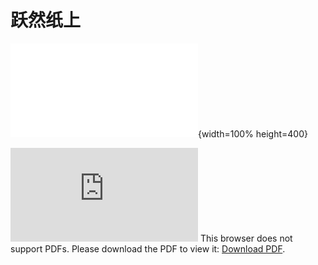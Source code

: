 # 跃然纸上

![Alt](./introduction.pdf){width=100% height=400}

<object data="./introduction.pdf" type="application/pdf" width="700px" height="700px"> 
    <embed src="http://yoursite.com/the.pdf"> 
     This browser does not support PDFs. Please download the PDF to view it: <a href="http://yoursite.com/the.pdf">Download PDF</a>.</p> 
    </embed> 
</object> 